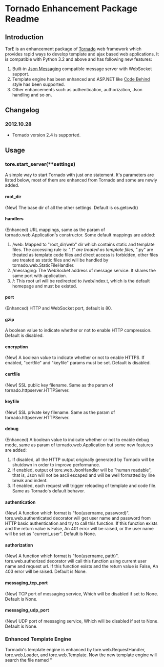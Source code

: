 # Tornado Enhancement Package Readme

## Introduction

TorE is an enhancement package of [Tornado](http://www.tornadoweb.org/) web framework which provides rapid ways to develop template and ajax based web applications. It is compatible with Python 3.2 and above and has following new features:

1. Built-in [Json Messaging](https://github.com/shajunxing/Json_Messaging) compatible message server with WebSocket support.
2. Template engine has been enhanced and ASP.NET like [Code Behind](http://support.microsoft.com/kb/303247) style has been supported.
3. Other enhancements such as authentication, authorization, Json handling and so on.

## Changelog

### 2012.10.28

* Tornado version 2.4 is supported.

## Usage

### tore.start_server(**settings)

A simple way to start Tornado with just one statement. It's parameters are listed below, most of them are enhanced from Tornado and some are newly added.

#### root_dir

(New) The base dir of all the other settings. Default is os.getcwd()

#### handlers

(Enhanced) URL mappings, same as the param of tornado.web.Application's constructor. Some default mappings are added:

1. /web: Mapped to "root_dir/web" dir which contains static and template files. The accessing rule is: "*.t" are treated as template files, "*.py" are theated as template code files and direct access is forbidden, other files are treated as static files and will be handled by tornado.web.StaticFileHandler.
2. /messaging: The WebSocket address of message service. It shares the same port with application.
3. /: This root url will be redirected to /web/index.t, which is the default homepage and must be existed.

#### port

(Enhanced) HTTP and WebSocket port, default is 80.

#### gzip

A boolean value to indicate whether or not to enable HTTP compression. Default is disabled.

#### encryption

(New) A boolean value to indicate whether or not to enable HTTPS. If enabled, "certfile" and "keyfile" params must be set. Default is disabled.

#### certfile

(New) SSL public key filename. Same as the param of tornado.httpserver.HTTPServer.

#### keyfile

(New) SSL private key filename. Same as the param of tornado.httpserver.HTTPServer.

#### debug

(Enhanced) A boolean value to indicate whether or not to enable debug mode, same as param of tornado.web.Application but some new features are added:

1. If disabled, all the HTTP output originally generated by Tornado will be shutdown in order to improve performance.
2. If enabled, output of tore.web.JsonHandler will be "human readable", that is, Json will not be ascii escaped and will be well formatted by line break and indent.
3. If enabled, each request will trigger reloading of template and code file. Same as Tornado's default behavor.

#### authentication

(New) A function which format is "foo(username, password)". tore.web.authenticated decorator will get user name and password from HTTP basic authentication and try to call this function. If this function exists and the return value is False, An 401 error will be raised, or the user name will be set as "current_user". Default is None.

#### authorization

(New) A function which format is "foo(username, path)". tore.web.authorized decorator will call this function using current user name and request url. If this function exists and the return value is False, An 403 error will be raised. Default is None.

#### messaging_tcp_port

(New) TCP port of messaging service, Which will be disabled if set to None. Default is None.

#### messaging_udp_port

(New) UDP port of messaging service, Which will be disabled if set to None. Default is None.

### Enhanced Template Engine

Tormado's template engine is enhanced by tore.web.RequestHandler, tore.web.Loader, and tore.web.Template. Now the new template engine will search the file named "<template file name>.py" and merge into the code generated by template, just like ASP.NET Code Behind style.

See examples for more information.

### tore.web.JsonHandler

Inherit from tornado.web.RequestHandler and optimized for Ajax and RESTful Web Service. Some new methods are added:

1. write_object(self, obj): Output Python object to Json format. The "Content Type" will be set to "application/json; charset=UTF-8".
2. write_text(self, txt): Directly output Json text. The "Content Type" will be set to "application/json; charset=UTF-8". Notice this method will not do encoding and gramma examination.
3. get_params_as_dict(self): Get request params wrapped as dict, including query strings followed by url(GET) and request body(POST).
4. get_body_as_text(self): Get text formatted requese body. Default encoding is UTF-8.
5. get_body_as_object(self): Convert Json text formatted request body to Python object. For example, Json string can be submitted by jQuery.ajax(), but notice that "processData" must be set to "false".

### tore.web.authenticated Decorator

It is used to decorate get, post ... methods and do HTTP basic authentication. see tore.start_server() for more information.

TorE's template engine is decorated by default.

### tore.web.authorized Decorator

It is used to decorate get, post ... methods and do authorizations. see tore.start_server() for more information.

TorE's template engine is decorated by default.

These two decorators can be used at same time, for example:

    @tore.web.authenticated
    @tore.web.authorized
    def get(self, *args, **kwargs):
        ...

### Json Messaging message engine

Fully compatible with [Json Messaging](https://github.com/shajunxing/Json_Messaging) written by Node.JS. see tore.start_server() for more information.

Only latest version of Chrome and Firefox are supported.

Inside application, tore.messaging.exchange.push(message, destination) can be used to publish messages directly without going through TCP or UDP.

